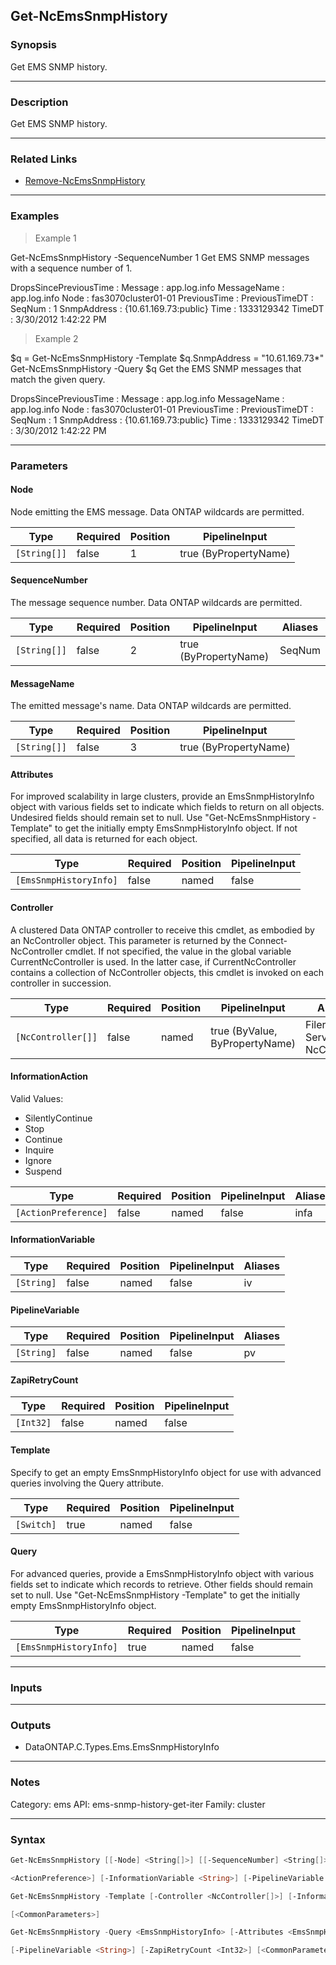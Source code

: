 Get-NcEmsSnmpHistory
--------------------

### Synopsis
Get EMS SNMP history.

---

### Description

Get EMS SNMP history.

---

### Related Links
* [Remove-NcEmsSnmpHistory](Remove-NcEmsSnmpHistory)

---

### Examples
> Example 1

Get-NcEmsSnmpHistory -SequenceNumber 1
Get EMS SNMP messages with a sequence number of 1.

DropsSincePreviousTime          :
Message                         : app.log.info
MessageName                     : app.log.info
Node                            : fas3070cluster01-01
PreviousTime                    :
PreviousTimeDT                  :
SeqNum                          : 1
SnmpAddress                     : {10.61.169.73:public}
Time                            : 1333129342
TimeDT                          : 3/30/2012 1:42:22 PM

> Example 2

$q = Get-NcEmsSnmpHistory -Template
$q.SnmpAddress = "10.61.169.73*"
Get-NcEmsSnmpHistory -Query $q
Get the EMS SNMP messages that match the given query.

DropsSincePreviousTime          :
Message                         : app.log.info
MessageName                     : app.log.info
Node                            : fas3070cluster01-01
PreviousTime                    :
PreviousTimeDT                  :
SeqNum                          : 1
SnmpAddress                     : {10.61.169.73:public}
Time                            : 1333129342
TimeDT                          : 3/30/2012 1:42:22 PM

---

### Parameters
#### **Node**
Node emitting the EMS message.  Data ONTAP wildcards are permitted.

|Type        |Required|Position|PipelineInput        |
|------------|--------|--------|---------------------|
|`[String[]]`|false   |1       |true (ByPropertyName)|

#### **SequenceNumber**
The message sequence number.  Data ONTAP wildcards are permitted.

|Type        |Required|Position|PipelineInput        |Aliases|
|------------|--------|--------|---------------------|-------|
|`[String[]]`|false   |2       |true (ByPropertyName)|SeqNum |

#### **MessageName**
The emitted message's name.  Data ONTAP wildcards are permitted.

|Type        |Required|Position|PipelineInput        |
|------------|--------|--------|---------------------|
|`[String[]]`|false   |3       |true (ByPropertyName)|

#### **Attributes**
For improved scalability in large clusters, provide an EmsSnmpHistoryInfo object with various fields set to indicate which fields to return on all objects.  Undesired fields should remain set to null.  Use "Get-NcEmsSnmpHistory -Template" to get the initially empty EmsSnmpHistoryInfo object.  If not specified, all data is returned for each object.

|Type                  |Required|Position|PipelineInput|
|----------------------|--------|--------|-------------|
|`[EmsSnmpHistoryInfo]`|false   |named   |false        |

#### **Controller**
A clustered Data ONTAP controller to receive this cmdlet, as embodied by an NcController object.  This parameter is returned by the Connect-NcController cmdlet.  If not specified, the value in the global variable CurrentNcController is used.  In the latter case, if CurrentNcController contains a collection of NcController objects, this cmdlet is invoked on each controller in succession.

|Type              |Required|Position|PipelineInput                 |Aliases                          |
|------------------|--------|--------|------------------------------|---------------------------------|
|`[NcController[]]`|false   |named   |true (ByValue, ByPropertyName)|Filer<br/>Server<br/>NcController|

#### **InformationAction**

Valid Values:

* SilentlyContinue
* Stop
* Continue
* Inquire
* Ignore
* Suspend

|Type                |Required|Position|PipelineInput|Aliases|
|--------------------|--------|--------|-------------|-------|
|`[ActionPreference]`|false   |named   |false        |infa   |

#### **InformationVariable**

|Type      |Required|Position|PipelineInput|Aliases|
|----------|--------|--------|-------------|-------|
|`[String]`|false   |named   |false        |iv     |

#### **PipelineVariable**

|Type      |Required|Position|PipelineInput|Aliases|
|----------|--------|--------|-------------|-------|
|`[String]`|false   |named   |false        |pv     |

#### **ZapiRetryCount**

|Type     |Required|Position|PipelineInput|
|---------|--------|--------|-------------|
|`[Int32]`|false   |named   |false        |

#### **Template**
Specify to get an empty EmsSnmpHistoryInfo object for use with advanced queries involving the Query attribute.

|Type      |Required|Position|PipelineInput|
|----------|--------|--------|-------------|
|`[Switch]`|true    |named   |false        |

#### **Query**
For advanced queries, provide a EmsSnmpHistoryInfo object with various fields set to indicate which records to retrieve.  Other fields should remain set to null.  Use "Get-NcEmsSnmpHistory -Template" to get the initially empty EmsSnmpHistoryInfo object.

|Type                  |Required|Position|PipelineInput|
|----------------------|--------|--------|-------------|
|`[EmsSnmpHistoryInfo]`|true    |named   |false        |

---

### Inputs

---

### Outputs
* DataONTAP.C.Types.Ems.EmsSnmpHistoryInfo

---

### Notes
Category: ems
API: ems-snmp-history-get-iter
Family: cluster

---

### Syntax
```PowerShell
Get-NcEmsSnmpHistory [[-Node] <String[]>] [[-SequenceNumber] <String[]>] [[-MessageName] <String[]>] [-Attributes <EmsSnmpHistoryInfo>] [-Controller <NcController[]>] [-InformationAction 
```
```PowerShell
<ActionPreference>] [-InformationVariable <String>] [-PipelineVariable <String>] [-ZapiRetryCount <Int32>] [<CommonParameters>]
```
```PowerShell
Get-NcEmsSnmpHistory -Template [-Controller <NcController[]>] [-InformationAction <ActionPreference>] [-InformationVariable <String>] [-PipelineVariable <String>] [-ZapiRetryCount <Int32>] 
```
```PowerShell
[<CommonParameters>]
```
```PowerShell
Get-NcEmsSnmpHistory -Query <EmsSnmpHistoryInfo> [-Attributes <EmsSnmpHistoryInfo>] [-Controller <NcController[]>] [-InformationAction <ActionPreference>] [-InformationVariable <String>] 
```
```PowerShell
[-PipelineVariable <String>] [-ZapiRetryCount <Int32>] [<CommonParameters>]
```
